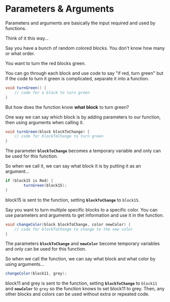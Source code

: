 # Parameters & Arguments

Parameters and arguments are basically the input required and used by functions.

Think of it this way…

Say you have a bunch of random colored blocks. You don't know how many or what order.

You want to turn the red blocks green.

You can go through each block and use code to say "if red, turn green" but if the code to turn it green is complicated, separate it into a function.

```java
void turnGreen() {
    // code for a block to turn green
}
```

But how does the function know **what block** to turn green?

One way we can say which block is by adding parameters to our function, then using arguments when calling it.

```java
void turnGreen(block blockToChange) {
    // code for blockToChange to turn green
}
```

The parameter **`blockToChange`** becomes a temporary variable and only can be used for this function.

So when we call it, we can say what block it is by putting it as an argument...

```java
if (block15 is Red) {
        turnGreen(block15);
}
```

block15 is sent to the function, setting **`blockToChange`** to `block15`.

Say you want to turn multiple specific blocks to a specific color. You can use parameters and arguments to get information and use it in the function.

```java
void changeColor(block blockToChange, color newColor) {
    // code for blockToChange to change to the new color
}
```

The parameters **`blockToChange`** and **`newColor`** become temporary variables and only can be used for this function.

So when we call the function, we can say what block and what color by using arguments...

```java
changeColor(block11, grey);
```

block11 and grey is sent to the function, setting **`blockToChange`** to `block11` and **`newColor`** to `grey` so the function knows to set block11 to grey. Then, any other blocks and colors can be used without extra or repeated code.

